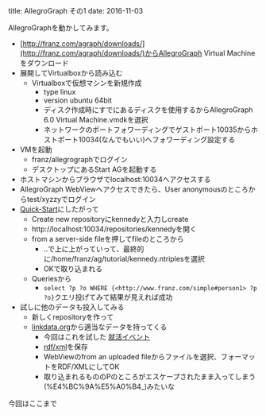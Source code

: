 title: AllegroGraph その1
date: 2016-11-03

AllegroGraphを動かしてみます。

* [http://franz.com/agraph/downloads/](http://franz.com/agraph/downloads/)からAllegroGraph Virtual Machineをダウンロード
* 展開してVirtualboxから読み込む
  * Virtualboxで仮想マシンを新規作成
    * type linux
    * version ubuntu 64bit
    * ディスク作成時にすでにあるディスクを使用するからAllegroGraph 6.0 Virtual Machine.vmdkを選択
    * ネットワークのポートフォワーディングでゲストポート10035からホストポート10034(なんでもいい)へフォワーディング設定する
* VMを起動
  * franz/allegrographでログイン
  * デスクトップにあるStart AGを起動する
* ホストマシンからブラウザでlocalhost:10034へアクセスする
* AllegroGraph WebViewへアクセスできたら、User anonymousのところからtest/xyzzyでログイン
* [Quick-Start](http://franz.com/agraph/support/documentation/current/agraph-quick-start.html)にしたがって
  * Create new repositoryにkennedyと入力しcreate
  * http://localhost:10034/repositories/kennedyを開く
  * from a server-side fileを押してfileのところから
    * ..で上に上がっていって、最終的に/home/franz/ag/tutorial/kennedy.ntriplesを選択
    * OKで取り込まれる
  * Queriesから
    * `select ?p ?o WHERE {<http://www.franz.com/simple#person1> ?p ?o}`クエリ投げてみて結果が見えれば成功
* 試しに他のデータも投入してみる
  * 新しくrepositoryを作って
  * [linkdata.org](http://linkdata.org/home)から適当なデータを持ってくる
    * 今回はこれを試した [就活イベント](http://linkdata.org/work/rdf1s4668i/syukatsu_api.html)
    * [rdf/xml](http://linkdata.org/api/1/rdf1s4668i/syukatsu_rdf.xml)を保存
    * WebViewのfrom an uploaded fileからファイルを選択、フォーマットをRDF/XMLにしてOK
    * 取り込まれるもののPのところがエスケープされたまま入ってしまう(%E4%BC%9A%E5%A0%B4\_)みたいな

今回はここまで

